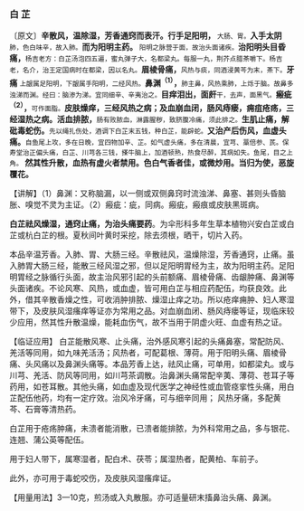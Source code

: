 ### 白 芷

〔原文〕**辛散风，温除湿，芳香通窍而表汗。行手足阳明，**<small> 大肠、胃。</small>**入手太阴**<small>肺，色白味辛，故入肺。</small>**而为阳明主药。**<small> 阳明之脉营于面，故治头面诸疾。</small>**治阳明头目昏痛，**<small>杨吉老方：白芷汤泡四五遍，蜜丸弹子大，名都梁丸。每服一丸，荆芥点腊茶嚼下。杨吉老，名介，治王定国病时在都梁，因以名丸。</small>**眉棱骨痛，**<small>风热与痰，同酒浸黄芩为末，茶下。</small>**牙痛** <small>上龈属足阳明，下龈属手阳明，二经风热。</small>**鼻渊<sup>（1）</sup>，**<small>肺主鼻，风热乘肺，上烁于脑。故鼻多浊涕而渊。经曰：脑渗为涕。宜同细辛、辛夷治之。</small>**目痒泪出，面皯**<small>干，去声，面黑气。</small>**瘢疵<sup>（2）</sup>，**<small>可作面脂。</small>**皮肤燥痒，三经风热之病；及血崩血闭，肠风痔瘘，痈疽疮疡，三经湿热之病。活血排脓，**<small>肠有败脓血，淋露腥秽，致脐腹冷痛，须此排之。</small>**生肌止痛，解砒毒蛇伤。**<small>先以绳扎伤处，酒调下白芷末五钱，种白芷，能辟蛇。</small>**又治产后伤风，血虚头痛。**<small>自鱼尾上攻，多在日晚，宜四物加辛、芷。如气虚头痛，多在清晨，宜芎、藁倍参、芪。保寿堂治正偏头痛，白芷、川芎各三钱，搽牛脑上，加酒顿熟，热食尽醉，其病如失。鱼尾，目之上角。</small>
**然其性升散，血热有虚火者禁用。色白气香者佳，或微炒用。当归为使，恶旋覆花。** 

【讲解】（1）鼻渊：又称脑漏，以一侧或双侧鼻窍时流浊涕、鼻塞、甚则头昏脑胀、嗅觉不灵为主证。（2）瘢疵：疵，同病。瘢疵，瘢痕或皮肤黑斑病。

**白芷祛风燥湿，通窍止痛，为治头痛要药**。为伞形科多年生草本植物兴安白芷或白芷或杭白芷的根。夏秋间叶黄时采挖，除去须根，晒干，切片入药。

本品辛温芳香。入肺、胃、大肠三经。辛散祛风，温燥除湿，芳香通窍，止痛。虽入肺胃大肠三经，能散三经风湿之邪，但以足阳明胃经为主，故为阳明主药。足阳明胃经之脉循行头面，故主治风邪引起的头前额痛、眉棱骨痛、齿龈肿痛、鼻渊等头面诸疾。不论风寒、风热，或血虚，皆可用白芷与相应药配伍，均获良效。此外，借其辛散香燥之性，可收消肿排脓、燥湿止痒之功。所以疮痒痈肿、妇人寒湿带下，及皮肤风湿瘙痒等证亦为常用之品。对血崩血闭、肠风痔瘘等证，现临床较少应用，然其性升散温燥，能耗血伤气，故不当用于阴虚火旺、血虚有热之证。

【临证应用】 白芷能散风寒、止头痛，治外感风寒引起的头痛鼻塞，常配防风、羌活等同用，如九味羌活汤；风热者，可配葛根、薄荷。用于阳明头痛、眉棱骨痛、头风痛以及鼻渊头痛等。本品芳香上达，祛风止痛，可单用，如都梁丸。或与川芎、羌活、防风等同用，如川芎茶调散。治鼻渊头痛常配辛荑、薄荷、苍耳子等药用，如苍耳散。其他头痛，如血虚及现代医学之神经性或血管痉挛性头痛，用白芷配伍他药，均有一定疗效。治风冷牙痛，可与细辛同用； 风热牙痛，多配黄芩、石膏等清热药。

白芷用于疮疡肿痛，未溃者能消散，已溃者能排脓，为外科常用之品，多与银花、连翘、蒲公英等配伍。

用于妇人带下，属寒湿者，配白术、茯苓；属湿热者，配黄柏、车前子。

此外，亦可用于毒蛇咬伤，及皮肤风湿瘙痒证。

【用量用法】3—10克，煎汤或入丸散服。亦可适量研末搐鼻治头痛、鼻渊。
